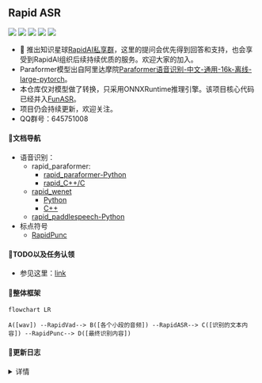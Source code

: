 ## Rapid ASR
<p align="left">
    <a href="https://huggingface.co/spaces/SWHL/RapidASRDemo" target="_blank"><img src="https://img.shields.io/badge/%F0%9F%A4%97-Hugging Face Demo-blue"></a>
    <a href="https://www.modelscope.cn/studios/liekkas/RapidASRDemo/summary" target="_blank"><img src="https://img.shields.io/badge/ModelScope-Demo-blue"></a>
    <a href=""><img src="https://img.shields.io/badge/OS-Linux%2C%20Win%2C%20Mac-pink.svg"></a>
    <a href=""><img src="https://img.shields.io/badge/Python->=3.6,<3.12-aff.svg"></a>
    <a href=""><img src="https://img.shields.io/badge/C++-aff.svg"></a>
</p>

- 🎉 推出知识星球[RapidAI私享群](https://t.zsxq.com/0duLBZczw)，这里的提问会优先得到回答和支持，也会享受到RapidAI组织后续持续优质的服务。欢迎大家的加入。
- Paraformer模型出自阿里达摩院[Paraformer语音识别-中文-通用-16k-离线-large-pytorch](https://www.modelscope.cn/models/damo/speech_paraformer-large_asr_nat-zh-cn-16k-common-vocab8404-pytorch/summary)。
- 本仓库仅对模型做了转换，只采用ONNXRuntime推理引擎。该项目核心代码已经并入[FunASR](https://github.com/alibaba-damo-academy/FunASR)。
- 项目仍会持续更新，欢迎关注。
- QQ群号：645751008

#### 📖文档导航
- 语音识别：
    - rapid_paraformer:
        - [rapid_paraformer-Python](./python/README.md)
        - [rapid_C++/C](./cpp_onnx/readme.md)
    - [rapid_wenet](https://github.com/RapidAI/RapidASR/tree/rapid_wenet)
        - [Python](https://github.com/RapidAI/RapidASR/tree/rapid_wenet/python)
        - [C++](https://github.com/RapidAI/RapidASR/tree/rapid_wenet/cpp)
    - [rapid_paddlespeech-Python](https://github.com/RapidAI/RapidASR/tree/rapid_paddlespeech)
- 标点符号
    - [RapidPunc](https://github.com/RapidAI/RapidPunc)

#### 📆TODO以及任务认领
- 参见这里：[link](https://github.com/RapidAI/RapidASR/issues/15)

#### 🎨整体框架
```mermaid
flowchart LR

A([wav]) --RapidVad--> B([各个小段的音频]) --RapidASR--> C([识别的文本内容]) --RapidPunc--> D([最终识别内容])
```

#### 📣更新日志
<details>
<summary>详情</summary>
- 2023-08-21 v2.0.4 update:
  - 添加whl包支持
  - 更新文档
- 2023-02-25
   - 添加C++版本推理，使用onnxruntime引擎，预/后处理代码来自： [FastASR](https://github.com/chenkui164/FastASR)
- 2023-02-14 v2.0.3 update:
  - 修复librosa读取wav文件错误
  - 修复fbank与torch下fbank提取结果不一致bug
- 2023-02-11 v2.0.2 update:
  - 模型和推理代码解耦（`rapid_paraformer`和`resources`）
  - 支持批量推理（通过`resources/config.yaml`中`batch_size`指定）
  - 增加多种输入方式（`Union[str, np.ndarray, List[str]]`）
- 2023-02-10 v2.0.1 update:
  - 添加对输入音频为噪音或者静音的文件推理结果捕捉。

</details>
